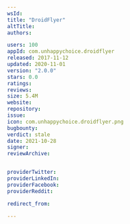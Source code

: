 ```yaml
---
wsId: 
title: "DroidFlyer"
altTitle: 
authors:

users: 100
appId: com.unhappychoice.droidflyer
released: 2017-11-12
updated: 2020-11-01
version: "2.0.0"
stars: 0.0
ratings: 
reviews: 
size: 5.4M
website: 
repository: 
issue: 
icon: com.unhappychoice.droidflyer.png
bugbounty: 
verdict: stale
date: 2021-10-28
signer: 
reviewArchive:


providerTwitter: 
providerLinkedIn: 
providerFacebook: 
providerReddit: 

redirect_from:

---
```



